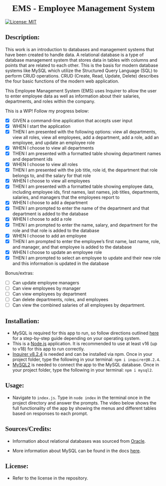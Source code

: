 <h1 style="text-align: center; font-family: 'Bebas Neue'; "> EMS - Employee Management System </h1>

[![License: MIT](https://img.shields.io/badge/License-MIT-yellow.svg)](https://opensource.org/licenses/MIT)

<h2 style="font-family: 'Bebas Neue'; "> Description: </h2>

This work is an introduction to databases and management systems that have been created to handle data. A relational database is a type of database management system that stores data in tables with columns and points that are related to each other. This is the basis for modern database systems like MySQL which utilize the Structured Query Language (SQL) to perform CRUD operations. CRUD (Create, Read, Update, Delete) describes the four basic functions of the modern web application.

This Employee Management System (EMS) uses Inquirer to allow the user to enter employee data as well as information about their salaries, departments, and roles within the company.

This is a WIP! Follow my progress below:

- [x] GIVEN a command-line application that accepts user input
- [x] WHEN I start the application
- [x] THEN I am presented with the following options: view all departments, view all roles, view all employees, add a department, add a role, add an employee, and update an employee role
- [x] WHEN I choose to view all departments
- [x] THEN I am presented with a formatted table showing department names and department ids
- [x] WHEN I choose to view all roles
- [x] THEN I am presented with the job title, role id, the department that role belongs to, and the salary for that role
- [x] WHEN I choose to view all employees
- [x] THEN I am presented with a formatted table showing employee data, including employee ids, first names, last names, job titles, departments, salaries, and managers that the employees report to
- [x] WHEN I choose to add a department
- [x] THEN I am prompted to enter the name of the department and that department is added to the database
- [x] WHEN I choose to add a role
- [x] THEN I am prompted to enter the name, salary, and department for the role and that role is added to the database
- [x] WHEN I choose to add an employee
- [x] THEN I am prompted to enter the employee’s first name, last name, role, and manager, and that employee is added to the database
- [x] WHEN I choose to update an employee role
- [x] THEN I am prompted to select an employee to update and their new role and this information is updated in the database

Bonus/extras:

- [ ] Can update employee managers
- [ ] Can view employees by manager
- [ ] Can view employees by department
- [ ] Can delete departments, roles, and employees
- [ ] Can view the combined salaries of all employees by department.

<h2 style="font-family: 'Bebas Neue'; "> Installation: </h2>

- MySQL is required for this app to run, so follow directions outlined [here](https://coding-boot-camp.github.io/full-stack/mysql/mysql-installation-guide) for a step-by-step guide depending on your operating system.
- This is a [Node.js](https://nodejs.org/en) application. It is recommended to use at least v16 (up to v18) for this app to run correctly.
- [Inquirer v8.2.4](https://www.npmjs.com/package/inquirer) is needed and can be installed via npm. Once in your project folder, type the following in your terminal: `npm i inquirer@8.2.4`.
- [MySQL2](https://www.npmjs.com/package/mysql2) is needed to connect the app to the MySQL database. Once in your project folder, type the following in your terminal: `npm i mysql2`.

<h2 style="font-family: 'Bebas Neue'; "> Usage: </h2>

- Navigate to `index.js`. Type in `node index` in the terminal once in the project directory and answer the prompts. The video below shows the full functionality of the app by showing the menus and different tables based on responses to each prompt.

<h2 style="font-family: 'Bebas Neue'; "> Sources/Credits: </h2>

- Information about relational databases was sourced from [Oracle](https://www.oracle.com/database/what-is-a-relational-database/#:~:text=A%20relational%20database%20is%20a,of%20representing%20data%20in%20tables.).

- More information about MySQL can be found in the docs [here](https://dev.mysql.com/doc/).

<h2 style="font-family: 'Bebas Neue'; "> License: </h2>

- Refer to the license in the repository.
